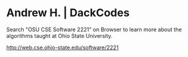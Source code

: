 # Andrew H. | **DackCodes**

Search "OSU CSE Software 2221" on Browser to learn more about the algorithms taught at Ohio State University.

http://web.cse.ohio-state.edu/software/2221